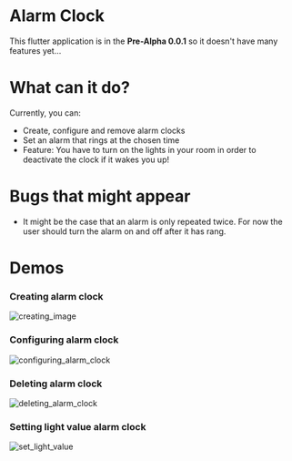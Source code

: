 # Alarm Clock
This flutter application is in the **Pre-Alpha 0.0.1** so it doesn't have many
features yet...

# What can it do?
Currently, you can:
- Create, configure and remove alarm clocks
- Set an alarm that rings at the chosen time
- Feature: You have to turn on the lights in your room in order to deactivate
    the clock if it wakes you up!
    
# Bugs that might appear
- It might be the case that an alarm is only repeated twice. For now the user should turn the alarm on and off after it has rang. 

# Demos
### Creating alarm clock
![creating_image](./images/creating_alarm_clock.gif)

### Configuring alarm clock
![configuring_alarm_clock](./images/configure_alarm_clock.gif)

### Deleting alarm clock
![deleting_alarm_clock](./images/deleting_alarm_clock.gif)

### Setting light value alarm clock
![set_light_value](./images/set_lighlevel.gif)
